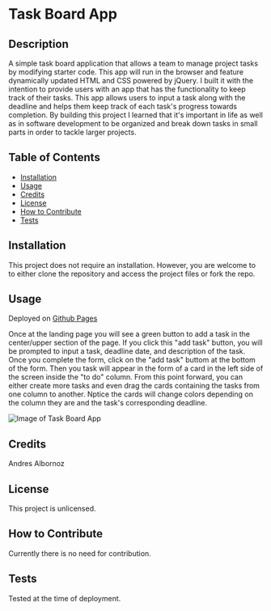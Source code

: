 # Task Board App

## Description
A simple task board application that allows a team to manage project tasks by modifying starter code. This app will run in the browser and feature dynamically updated HTML and CSS powered by jQuery. I built it with the intention to provide users with an app that has the functionality to keep track of their tasks. This app allows users to input a task along with the deadline and helps them keep track of each task's progress towards completion. By building this project I learned that it's important in life as well as in software development to be organized and break down tasks in small parts in order to tackle larger projects.

## Table of Contents
- [Installation](#installation)
- [Usage](#usage)
- [Credits](#credits)
- [License](#license)
- [How to Contribute](#how-to-contribute)
- [Tests](#tests)

## Installation
This project does not require an installation. However, you are welcome to to either clone the repository and access the project files or fork the repo.

## Usage
Deployed on [Github Pages](https://andresalbornozgil.github.io/task-board-app/)

Once at the landing page you will see a green button to add a task in the center/upper section of the page. If you click this "add task" button, you will be prompted to input a task, deadline date, and description of the task. Once you complete the form, click on the "add task" buttom at the bottom of the form. Then you task will appear in the form of a card in the left side of the screen inside the "to do" column. From this point forward, you can either create more tasks and even drag the cards containing the tasks from one column to another. Nptice the cards will change colors depending on the column they are and the task's corresponding deadline.

![Image of Task Board App]()

## Credits
Andres Albornoz

## License
This project is unlicensed.

## How to Contribute
Currently there is no need for contribution.

## Tests
Tested at the time of deployment.
